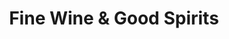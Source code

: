 ---
title: "Fine Wine & Good Spirits"
url: /newtown-square/fine-wine-und-good-spirits/
shop: Spirituosen
---